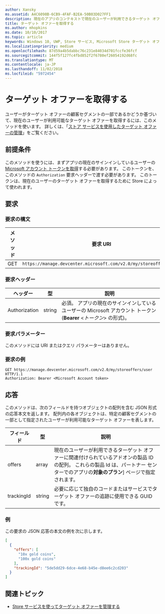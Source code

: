```yaml
---
author: Xansky
ms.assetid: A4C6098B-6CB9-4FAF-B2EA-50B03D027FF1
description: 現在のアプリのコンテキストで現在のユーザーが利用できるターゲット オファーを取得するには、Microsoft Store ターゲット オファー API の以下のメソッドを使います。
title: ターゲット オファーを取得する
ms.author: mhopkins
ms.date: 10/10/2017
ms.topic: article
keywords: Windows 10, UWP, Store サービス, Microsoft Store ターゲット オファー API, ターゲット オファーの取得
ms.localizationpriority: medium
ms.openlocfilehash: 87d59a4b5dabbc76c231e84034d701fccfe36fcf
ms.sourcegitcommit: 144f5f127fc4fbd852f2f6780ef26054192d68fc
ms.translationtype: MT
ms.contentlocale: ja-JP
ms.lasthandoff: 11/02/2018
ms.locfileid: "5972454"
---
```

# <a name="get-targeted-offers"></a>ターゲット オファーを取得する

ユーザーがターゲット オファーの顧客セグメントの一部であるかどうか基づいて、現在のユーザーが利用可能なターゲット オファーを取得するには、このメソッドを使います。 詳しくは、「[ストア サービスを使用したターゲット オファーの管理](manage-targeted-offers-using-windows-store-services.md)」をご覧ください。

## <a name="prerequisites"></a>前提条件

このメソッドを使うには、まずアプリの現在のサインインしているユーザーの [Microsoft アカウント トークンを取得](manage-targeted-offers-using-windows-store-services.md#obtain-a-microsoft-account-token)する必要があります。 このトークンを、このメソッドの ```Authorization``` 要求ヘッダーで渡す必要があります。 このトークンは、現在のユーザーのターゲット オファーを取得するために Store によって使われます。

## <a name="request"></a>要求


### <a name="request-syntax"></a>要求の構文

| メソッド | 要求 URI                                                                |
|--------|----------------------------------------------------------------------------|
| GET    | ```https://manage.devcenter.microsoft.com/v2.0/my/storeoffers/user``` |


### <a name="request-header"></a>要求ヘッダー

| ヘッダー        | 型   | 説明  |
|---------------|--------|--------------|
| Authorization | string | 必須。 アプリの現在のサインインしているユーザーの Microsoft アカウント トークン (**Bearer** &lt;*トークン*&gt; の形式)。 |


### <a name="request-parameters"></a>要求パラメーター

このメソッドには URI またはクエリ パラメーターはありません。

### <a name="request-example"></a>要求の例

```syntax
GET https://manage.devcenter.microsoft.com/v2.0/my/storeoffers/user HTTP/1.1
Authorization: Bearer <Microsoft Account token>
```

## <a name="response"></a>応答

このメソッドは、次のフィールドを持つオブジェクトの配列を含む JSON 形式の応答本文を返します。 配列内の各オブジェクトは、特定の顧客セグメントの一部として指定されたユーザーが利用可能なターゲット オファーを表します。

| フィールド      | 型   | 説明         |
|------------|--------|------------------|
| offers      | array  | 現在のユーザーが利用できるターゲット オファーに関連付けられているアドオンの製品 ID の配列。 これらの製品 Id は、パートナー センターでのアプリの**対象のプラン**] ページで指定されます。            |
| trackingId  | string | 必要に応じて独自のコードまたはサービスでターゲット オファーの追跡に使用できる GUID です。 |


### <a name="example"></a>例

この要求の JSON 応答の本文の例を次に示します。

```json
[
  {
    "offers": [
      "10x gold coins",
      "100x gold coins"
    ],
    "trackingId": "5de5dd29-6dce-4e68-b45e-d8ee6c2cd203"
  }
]
```

## <a name="related-topics"></a>関連トピック

* [Store サービスを使ってターゲット オファーを管理する](manage-targeted-offers-using-windows-store-services.md)

 

 
